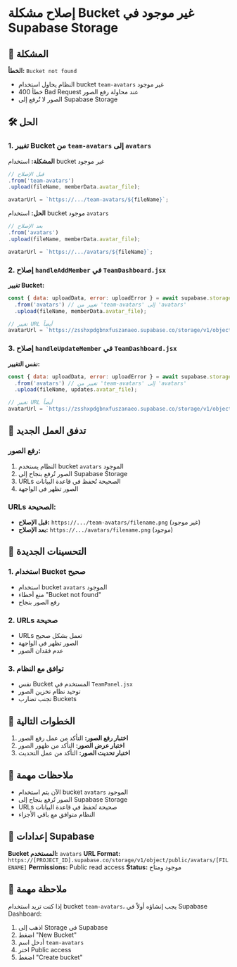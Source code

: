# إصلاح مشكلة Bucket غير موجود في Supabase Storage

## 🔧 المشكلة

**الخطأ:** `Bucket not found`
- النظام يحاول استخدام bucket `team-avatars` غير موجود
- خطأ 400 Bad Request عند محاولة رفع الصور
- الصور لا تُرفع إلى Supabase Storage

## 🛠️ الحل

### 1. تغيير Bucket من `team-avatars` إلى `avatars`

**المشكلة:** استخدام bucket غير موجود
```jsx
// قبل الإصلاح
.from('team-avatars')
.upload(fileName, memberData.avatar_file);

avatarUrl = `https://.../team-avatars/${fileName}`;
```

**الحل:** استخدام bucket موجود `avatars`
```jsx
// بعد الإصلاح
.from('avatars')
.upload(fileName, memberData.avatar_file);

avatarUrl = `https://.../avatars/${fileName}`;
```

### 2. إصلاح `handleAddMember` في `TeamDashboard.jsx`

**تغيير Bucket:**
```jsx
const { data: uploadData, error: uploadError } = await supabase.storage
  .from('avatars') // تغيير من 'team-avatars' إلى 'avatars'
  .upload(fileName, memberData.avatar_file);

// تغيير URL أيضاً
avatarUrl = `https://zsshxpdgbnxfuszanaeo.supabase.co/storage/v1/object/public/avatars/${fileName}`;
```

### 3. إصلاح `handleUpdateMember` في `TeamDashboard.jsx`

**نفس التغيير:**
```jsx
const { data: uploadData, error: uploadError } = await supabase.storage
  .from('avatars') // تغيير من 'team-avatars' إلى 'avatars'
  .upload(fileName, updates.avatar_file);

// تغيير URL أيضاً
avatarUrl = `https://zsshxpdgbnxfuszanaeo.supabase.co/storage/v1/object/public/avatars/${fileName}`;
```

## 🔄 تدفق العمل الجديد

### رفع الصور:
1. النظام يستخدم bucket `avatars` الموجود
2. الصور تُرفع بنجاح إلى Supabase Storage
3. URLs الصحيحة تُحفظ في قاعدة البيانات
4. الصور تظهر في الواجهة

### URLs الصحيحة:
- **قبل الإصلاح:** `https://.../team-avatars/filename.png` (غير موجود)
- **بعد الإصلاح:** `https://.../avatars/filename.png` (موجود)

## 🎯 التحسينات الجديدة

### 1. استخدام Bucket صحيح
- استخدام bucket `avatars` الموجود
- منع أخطاء "Bucket not found"
- رفع الصور بنجاح

### 2. URLs صحيحة
- URLs تعمل بشكل صحيح
- الصور تظهر في الواجهة
- عدم فقدان الصور

### 3. توافق مع النظام
- نفس Bucket المستخدم في `TeamPanel.jsx`
- توحيد نظام تخزين الصور
- تجنب تضارب Buckets

## 🚀 الخطوات التالية

1. **اختبار رفع الصور:** التأكد من عمل رفع الصور
2. **اختبار عرض الصور:** التأكد من ظهور الصور
3. **اختبار تحديث الصور:** التأكد من عمل التحديث

## 📝 ملاحظات مهمة

- الآن يتم استخدام bucket `avatars` الموجود
- الصور تُرفع بنجاح إلى Supabase Storage
- URLs صحيحة تُحفظ في قاعدة البيانات
- النظام متوافق مع باقي الأجزاء

## 🔧 إعدادات Supabase

**Bucket المستخدم:** `avatars`
**URL Format:** `https://[PROJECT_ID].supabase.co/storage/v1/object/public/avatars/[FILENAME]`
**Permissions:** Public read access
**Status:** موجود ومتاح

## 🚨 ملاحظة مهمة

إذا كنت تريد استخدام bucket `team-avatars`، يجب إنشاؤه أولاً في Supabase Dashboard:
1. اذهب إلى Storage في Supabase
2. اضغط "New Bucket"
3. أدخل اسم `team-avatars`
4. اختر Public access
5. اضغط "Create bucket"
